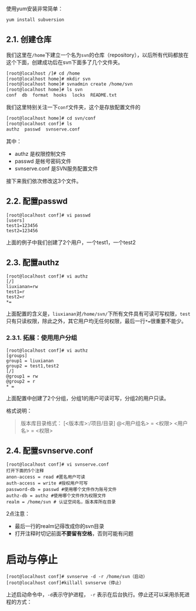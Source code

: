 使用yum安装非常简单：

```bash
yum install subversion
```

## 2.1. 创建仓库

我们这里在`/home`下建立一个名为`svn`的仓库（repository），以后所有代码都放在这个下面，创建成功后在svn下面多了几个文件夹。

```bash
[root@localhost /]# cd /home
[root@localhost home]# mkdir svn
[root@localhost home]# svnadmin create /home/svn
[root@localhost home]# ls svn
conf  db  format  hooks  locks  README.txt
```

我们这里特别关注一下`conf`文件夹，这个是存放配置文件的

```bash
[root@localhost home]# cd svn/conf
[root@localhost conf]# ls
authz  passwd  svnserve.conf
```

其中：

- authz 是权限控制文件
- passwd 是帐号密码文件
- svnserve.conf 是SVN服务配置文件

接下来我们依次修改这3个文件。

## 2.2. 配置passwd

```
[root@localhost conf]# vi passwd 
[users]
test1=123456
test2=123456
```

上面的例子中我们创建了2个用户，一个test1，一个test2

## 2.3. 配置authz

```
[root@localhost conf]# vi authz 
[/]
liuxianan=rw
test1=r
test2=r
*=
```

上面配置的含义是，`liuxianan`对`/home/svn/`下所有文件具有可读可写权限，`test`只有只读权限，除此之外，其它用户均无任何权限，最后一行`*=`很重要不能少。

### 2.3.1. 拓展：使用用户分组

```
[root@localhost conf]# vi authz
[groups]
group1 = liuxianan
group2 = test1,test2
[/]
@group1 = rw
@group2 = r
* =
```

上面配置中创建了2个分组，分组1的用户可读可写，分组2的用户只读。

格式说明：

> 版本库目录格式：
> [<版本库>:/项目/目录]
> @<用户组名> = <权限>
> <用户名> = <权限>

## 2.4. 配置svnserve.conf

```
[root@localhost conf]# vi svnserve.conf 
打开下面的5个注释
anon-access = read #匿名用户可读
auth-access = write #授权用户可写
password-db = passwd #使用哪个文件作为账号文件
authz-db = authz #使用哪个文件作为权限文件
realm = /home/svn # 认证空间名，版本库所在目录
```

2点注意：

- 最后一行的realm记得改成你的svn目录
- 打开注释时切记前面**不要留有空格**，否则可能有问题

# 启动与停止

```
[root@localhost conf]# svnserve -d -r /home/svn（启动）
[root@localhost conf]#killall svnserve（停止）
```

上述启动命令中，`-d`表示守护进程， `-r` 表示在后台执行。停止还可以采用杀死进程的方式：